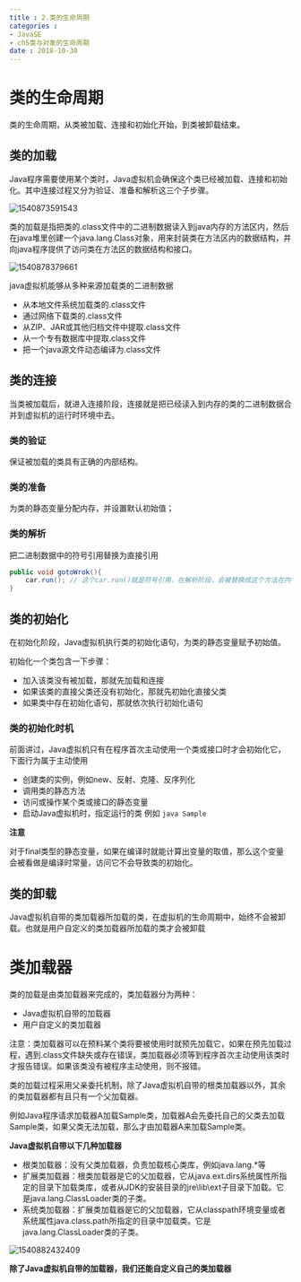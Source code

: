 ```yaml
---
title : 2.类的生命周期
categories : 
- JavaSE
- ch5类与对象的生命周期
date : 2018-10-30
---
```


# 类的生命周期

类的生命周期，从类被加载、连接和初始化开始，到类被卸载结束。

## 类的加载

Java程序需要使用某个类时，Java虚拟机会确保这个类已经被加载、连接和初始化。其中连接过程又分为验证、准备和解析这三个子步骤。

![1540873591543](https://github.com/huangdaren1997/pictures/blob/master/%E7%B1%BB%E7%9A%84%E5%8A%A0%E8%BD%BD%E8%BF%9E%E6%8E%A5%E5%88%9D%E5%A7%8B%E5%8C%96.png?raw=true)

类的加载是指把类的.class文件中的二进制数据读入到java内存的方法区内，然后在java堆里创建一个java.lang.Class对象，用来封装类在方法区内的数据结构，并向java程序提供了访问类在方法区的数据结构和接口。

![1540878379661](https://github.com/huangdaren1997/pictures/blob/master/%E7%B1%BB%E7%9A%84%E5%8A%A0%E8%BD%BD.png?raw=true)



java虚拟机能够从多种来源加载类的二进制数据

- 从本地文件系统加载类的.class文件
- 通过网络下载类的.class文件
- 从ZIP、JAR或其他归档文件中提取.class文件
- 从一个专有数据库中提取.class文件
- 把一个java源文件动态编译为.class文件

## 类的连接

当类被加载后，就进入连接阶段，连接就是把已经读入到内存的类的二进制数据合并到虚拟机的运行时环境中去。

### 类的验证

保证被加载的类具有正确的内部结构。

### 类的准备

为类的静态变量分配内存，并设置默认初始值；

### 类的解析

把二进制数据中的符号引用替换为直接引用

```java
public void gotoWrok(){
    car.run(); // 这个car.run()就是符号引用，在解析阶段，会被替换成这个方法在内存位置的指针。
}
```

## 类的初始化

在初始化阶段，Java虚拟机执行类的初始化语句，为类的静态变量赋予初始值。

初始化一个类包含一下步骤：

- 加入该类没有被加载，那就先加载和连接
- 如果该类的直接父类还没有初始化，那就先初始化直接父类
- 如果类中存在初始化语句，那就依次执行初始化语句

### 类的初始化时机

前面讲过，Java虚拟机只有在程序首次主动使用一个类或接口时才会初始化它，下面行为属于主动使用

- 创建类的实例，例如new、反射、克隆、反序列化
- 调用类的静态方法
- 访问或操作某个类或接口的静态变量
- 启动Java虚拟机时，指定运行的类 例如 `java Sample`

**注意**

对于final类型的静态变量，如果在编译时就能计算出变量的取值，那么这个变量会被看做是编译时常量，访问它不会导致类的初始化。

## 类的卸载

Java虚拟机自带的类加载器所加载的类，在虚拟机的生命周期中，始终不会被卸载。也就是用户自定义的类加载器所加载的类才会被卸载

# 类加载器

类的加载是由类加载器来完成的，类加载器分为两种：

- Java虚拟机自带的加载器
- 用户自定义的类加载器

注意：类加载器可以在预料某个类将要被使用时就预先加载它，如果在预先加载过程，遇到.class文件缺失或存在错误，类加载器必须等到程序首次主动使用该类时才报告错误。如果该类没有被程序主动使用，则不报错。

类的加载过程采用父亲委托机制，除了Java虚拟机自带的根类加载器以外，其余的类加载器都有且只有一个父加载器。

例如Java程序请求加载器A加载Sample类，加载器A会先委托自己的父类去加载Sample类，如果父类无法加载，那么才由加载器A来加载Sample类。

**Java虚拟机自带以下几种加载器**

- 根类加载器：没有父类加载器，负责加载核心类库，例如java.lang.*等
- 扩展类加载器：根类加载器是它的父加载器，它从java.ext.dirs系统属性所指定的目录下加载类库，或者从JDK的安装目录的jre\lib\ext子目录下加载。它是java.lang.ClassLoader类的子类。
- 系统类加载器：扩展类加载器是它的父加载器，它从classpath环境变量或者系统属性java.class.path所指定的目录中加载类。它是java.lang.ClassLoader类的子类。

![1540882432409](https://github.com/huangdaren1997/pictures/blob/master/%E5%8A%A0%E8%BD%BD%E5%99%A8%E4%B9%8B%E9%97%B4%E7%9A%84%E7%88%B6%E5%AD%90%E5%85%B3%E7%B3%BB.png?raw=true)

**除了Java虚拟机自带的加载器，我们还能自定义自己的类加载器**


